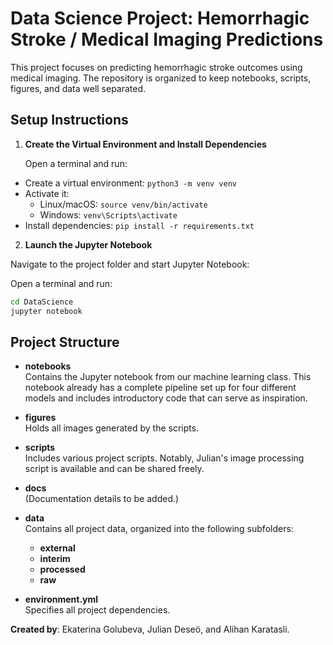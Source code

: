 # Data Science Project: Hemorrhagic Stroke / Medical Imaging Predictions

This project focuses on predicting hemorrhagic stroke outcomes using medical imaging. The repository is organized to keep notebooks, scripts, figures, and data well separated.


## Setup Instructions

1. **Create the Virtual Environment and Install Dependencies**

   Open a terminal and run:

- Create a virtual environment: `python3 -m venv venv`  
- Activate it:  
  - Linux/macOS: `source venv/bin/activate`  
  - Windows: `venv\Scripts\activate`  
- Install dependencies: `pip install -r requirements.txt`
 

2. **Launch the Jupyter Notebook**

Navigate to the project folder and start Jupyter Notebook:

   Open a terminal and run:
   ```bash
   cd DataScience
   jupyter notebook
  ```

## Project Structure

- **notebooks**  
  Contains the Jupyter notebook from our machine learning class. This notebook already has a complete pipeline set up for four different models and includes introductory code that can serve as inspiration.

- **figures**  
  Holds all images generated by the scripts.

- **scripts**  
  Includes various project scripts. Notably, Julian's image processing script is available and can be shared freely.

- **docs**  
  (Documentation details to be added.)

- **data**  
  Contains all project data, organized into the following subfolders:
  - **external**
  - **interim**
  - **processed**
  - **raw**

- **environment.yml**  
  Specifies all project dependencies.

   
**Created by**: Ekaterina Golubeva, Julian Deseö, and Alihan Karatasli.  
